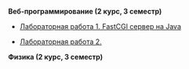 <b>Веб-программирование (2 курс, 3 семестр)</b>

- [Лабораторная работа 1. FastCGI сервер на Java](https://github.com/allfeia/ITMO-Web-Lab1/tree/master)

- [Лабораторная работа 2.](https://github.com/allfeia/ITMO-Web-Lab2/tree/master)

<b>Физика (2 курс, 3 семестр)</b>

